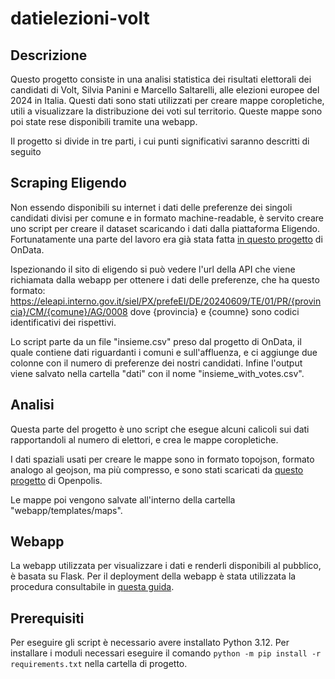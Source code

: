 # datielezioni-volt

## Descrizione
Questo progetto consiste in una analisi statistica dei risultati elettorali dei candidati di Volt, Silvia Panini e Marcello Saltarelli, alle elezioni europee del 2024 in Italia.
Questi dati sono stati utilizzati per creare mappe coropletiche, utili a visualizzare la distribuzione dei voti sul territorio.
Queste mappe sono poi state rese disponibili tramite una webapp.

Il progetto si divide in tre parti, i cui punti significativi saranno descritti di seguito

## Scraping Eligendo
Non essendo disponibili su internet i dati delle preferenze dei singoli candidati divisi per comune e in formato machine-readable, è servito creare uno script per creare il dataset scaricando i dati dalla piattaforma Eligendo. 
Fortunatamente una parte del lavoro era già stata fatta [in questo progetto](https://github.com/ondata/elezioni_europee_2024) di OnData.

Ispezionando il sito di eligendo si può vedere l'url della API che viene richiamata dalla webapp per ottenere i dati delle preferenze, che ha questo formato:
https://eleapi.interno.gov.it/siel/PX/prefeEI/DE/20240609/TE/01/PR/{provincia}/CM/{comune}/AG/0008
dove {provincia} e {coumne} sono codici identificativi dei rispettivi.

Lo script parte da un file "insieme.csv" preso dal progetto di OnData, il quale contiene dati riguardanti i comuni e sull'affluenza, e ci aggiunge due colonne con il numero di preferenze dei nostri candidati. Infine l'output viene salvato nella cartella "dati" con il nome "insieme_with_votes.csv".

## Analisi
Questa parte del progetto è uno script che esegue alcuni calicoli sui dati rapportandoli al numero di elettori, e crea le mappe coropletiche.

I dati spaziali usati per creare le mappe sono in formato topojson, formato analogo al geojson, ma più compresso, e sono stati scaricati da [questo progetto](https://github.com/openpolis/geojson-italy) di Openpolis.

Le mappe poi vengono salvate all'interno della cartella "webapp/templates/maps".

## Webapp
La webapp utilizzata per visualizzare i dati e renderli disponibili al pubblico, è basata su Flask.
Per il deployment della webapp è stata utilizzata la procedura consultabile in [questa guida](https://www.digitalocean.com/community/tutorials/how-to-serve-flask-applications-with-uwsgi-and-nginx-on-ubuntu-22-04).

## Prerequisiti
Per eseguire gli script è necessario avere installato Python 3.12.
Per installare i moduli necessari eseguire il comando ``python -m pip install -r requirements.txt`` nella cartella di progetto.
